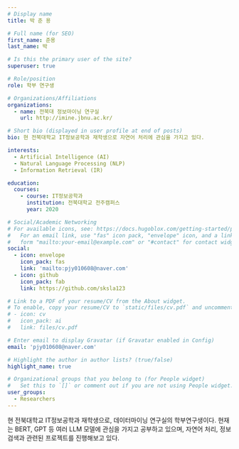 ```yaml
---
# Display name
title: 박 준 용

# Full name (for SEO)
first_name: 준용
last_name: 박

# Is this the primary user of the site?
superuser: true

# Role/position
role: 학부 연구생

# Organizations/Affiliations
organizations:
  - name: 전북대 정보마이닝 연구실
    url: http://imine.jbnu.ac.kr/

# Short bio (displayed in user profile at end of posts)
bio: 현 전북대학교 IT정보공학과 재학생으로 자연어 처리에 관심을 가지고 있다.

interests:
  - Artificial Intelligence (AI)
  - Natural Language Processing (NLP)
  - Information Retrieval (IR)

education:
  courses:
    - course: IT정보공학과
      institution: 전북대학교 전주캠퍼스
      year: 2020

# Social/Academic Networking
# For available icons, see: https://docs.hugoblox.com/getting-started/page-builder/#icons
#   For an email link, use "fas" icon pack, "envelope" icon, and a link in the
#   form "mailto:your-email@example.com" or "#contact" for contact widget.
social:
  - icon: envelope
    icon_pack: fas
    link: 'mailto:pjy010608@naver.com'
  - icon: github
    icon_pack: fab
    link: https://github.com/sksla123

# Link to a PDF of your resume/CV from the About widget.
# To enable, copy your resume/CV to `static/files/cv.pdf` and uncomment the lines below.
# - icon: cv
#   icon_pack: ai
#   link: files/cv.pdf

# Enter email to display Gravatar (if Gravatar enabled in Config)
email: 'pjy010608@naver.com'

# Highlight the author in author lists? (true/false)
highlight_name: true

# Organizational groups that you belong to (for People widget)
#   Set this to `[]` or comment out if you are not using People widget.
user_groups:
  - Researchers
---
```


현 전북대학교 IT정보공학과 재학생으로, 데이터마이닝 연구실의 학부연구생이다. 현재는 BERT, GPT 등 여러 LLM 모델에 관심을 가지고 공부하고 있으며, 자연어 처리, 정보 검색과 관련된 프로젝트를 진행해보고 있다. 